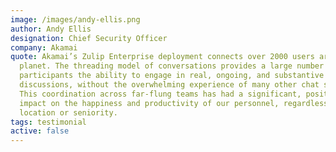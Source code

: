 ```yaml
---
image: /images/andy-ellis.png
author: Andy Ellis
designation: Chief Security Officer
company: Akamai
quote: Akamai’s Zulip Enterprise deployment connects over 2000 users around the
  planet. The threading model of conversations provides a large number of
  participants the ability to engage in real, ongoing, and substantive
  discussions, without the overwhelming experience of many other chat systems.
  This coordination across far-flung teams has had a significant, positive
  impact on the happiness and productivity of our personnel, regardless of
  location or seniority.
tags: testimonial
active: false
---
```

